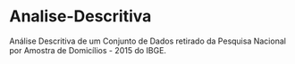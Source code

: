 # Analise-Descritiva
 Análise Descritiva de um Conjunto de Dados retirado da Pesquisa Nacional por Amostra de Domicílios - 2015 do IBGE.
